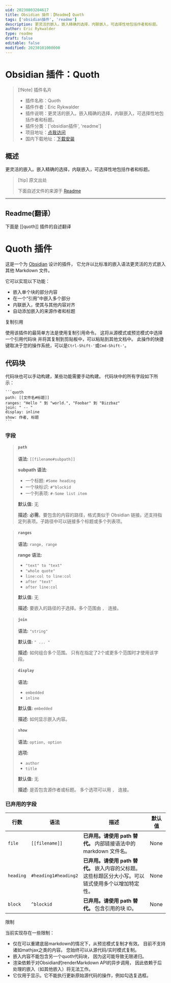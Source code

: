 ```yaml
---
uid: 20230803204617
title: Obsidian 插件：【Readme】Quoth
tags: ['obsidian插件', 'readme']
description: 更灵活的嵌入。嵌入精确的选择，内联嵌入，可选择性地包括作者和标题。
author: Eric Rykwalder
type: readme
draft: false
editable: false
modified: 20230101000000
---
```


# Obsidian 插件：Quoth

> [!Note] 插件名片
> - 插件名称：Quoth
> - 插件作者：Eric Rykwalder
> - 插件说明：更灵活的嵌入。嵌入精确的选择，内联嵌入，可选择性地包括作者和标题。
> - 插件分类：['obsidian插件', 'readme']
> - 项目地址：[点我访问](https://github.com/erykwalder/quoth)
> - 国内下载地址：[下载安装](https://pkmer.cn/products/plugin/pluginMarket/?quoth)

## 概述

更灵活的嵌入。嵌入精确的选择，内联嵌入，可选择性地包括作者和标题。



> [!tip] 原文出处
> 
>下面自述文件的来源于 [Readme](https://ghproxy.net/https://raw.githubusercontent.com/erykwalder/quoth/main/README.md)
> 

---

## Readme(翻译）

下面是 [[quoth]] 插件的自述翻译


# Quoth 插件

这是一个为 [Obsidian](https://obsidian.md) 设计的插件，
它允许以比标准的嵌入语法更灵活的方式嵌入其他 Markdown 文件。

它可以实现以下功能：

- 嵌入单个块的部分内容
- 在一个“引用”中嵌入多个部分
- 内联嵌入，使其与其他内容对齐
- 自动添加嵌入的来源作者和标题

复制引用

使用该插件的最简单方法是使用复制引用命令。
这将从源模式或预览模式中选择一个引用代码块
并将其复制到剪贴板中，可以粘贴到其他文档中。
此操作的快捷键取决于您的操作系统，可以是`Ctrl-Shift-'`或`Cmd-Shift-'`。

## 代码块

代码块也可以手动构建，某些功能需要手动构建。
代码块中的所有字段如下所示：

    ```quoth
    path: [[文件名#标题]]
    ranges: "Hello " 到 "world.", "Foobar" 到 "Bizzbaz"
    join: " -- "
    display: inline
    show: 作者, 标题
    ```

### 字段

> #### `path`
>
> **语法:** `[[filename#subpath]]`
>
> **subpath 语法**:
>
> - 一个标题: `#Some heading`
> - 一个块标识: `#^blockid`
> - 一个列表项: `#-Some list item`
>
> **默认值:** 无
>
> **描述:** **必需**。要包含的内容的路径，格式类似于 Obsidian 链接。还支持指定列表项。子路径中可以链接多个标题或多个列表项。

> #### `ranges`
>
> **语法:** `range, range`
>
> **range 语法:**
>
> - `"text" to "text"`
> - `"whole quote"`
> - `line:col to line:col`
> - `after "text"`
> - `after line:col`
>
> **默认值:** 无
>
> **描述:** 要嵌入的路径的子选择。多个范围由 `, ` 连接。

> #### `join`
>
> **语法:** `"string"`
>
> **默认值:** `" ... "`
>
> **描述:** 如何组合多个范围。
> 只有在指定了2个或更多个范围时才使用该字段。

> #### `display`
>
> **语法:**
>
> - `embedded`
> - `inline`
>
> **默认值:** `embedded`
>
> **描述:** 如何显示嵌入内容。

> #### `show`
>
> **语法:** `option, option`
>
> **选项:**
>
> - `author`
> - `title`
>
> **默认值:** 无
>
> **描述:** 是否包含源作者或标题。
> 多个选项可以用 `, ` 连接。

### 已弃用的字段

| 行数      | 语法               | 描述                                                                                                                                   | 默认值 |
| --------- | -------------------- | --------------------------------------------------------------------------------------------------------------------------------------------- | ------- |
| `file`    | `[[filename]]`       | **已弃用。请使用 path 替代。** 内部链接语法中的 markdown 文件名。                                                    | None    |
| `heading` | `#heading1#heading2` | **已弃用。请使用 path 替代。** 嵌入内容的父标题。这些标题区分大小写。可以链式使用多个以增加特定性。 | None    |
| `block`   | `^blockid`           | **已弃用。请使用 path 替代。** 包含引用的块 ID。                                                                          | None    |

限制

当前实现存在一些限制：

- 仅在可以重建底层markdown的情况下，从预览模式复制才有效。
  目前不支持诸如mathjax之类的内容。
  您始终可以从源代码/实时模式复制。
- 嵌入内容不能包含另一个quoth代码块，
  因为这可能导致无限递归。
- 渲染依赖于对Obsidian的renderMarkdown API的异步调用，
  因此依赖于后处理的嵌入（如其他嵌入）将无法工作。
- 它仅用于显示。它不能执行更新原始源代码的操作，例如勾选复选框。



